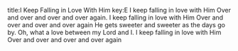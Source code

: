 title:I Keep Falling in Love With Him
key:E
I keep falling in love with Him
Over and over and over and over again.
I keep falling in love with Him
Over and over and over and over again
He gets sweeter and sweeter as the days go by.
Oh, what a love between my Lord and I.
I keep falling in love with Him
Over and over and over and over again
